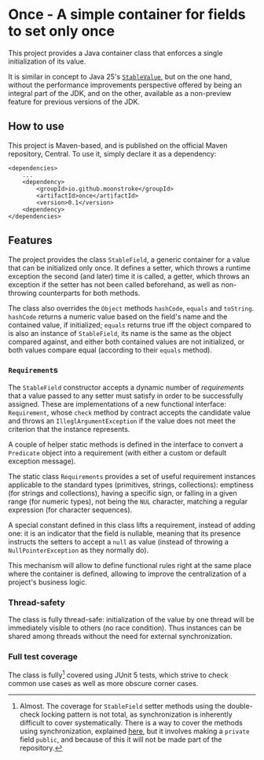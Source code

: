 <!-- SPDX-FileCopyrightText: 2025 (c) Joachim MARIE <moonstroke+github@live.fr>
     SPDX-License-Identifier: MIT -->

# Once - A simple container for fields to set only once

This project provides a Java container class that enforces a single
initialization of its value.

It is similar in concept to Java 25's [`StableValue`][1], but on the one hand,
without the performance improvements perspective offered by being an integral
part of the JDK, and on the other, available as a non-preview feature for
previous versions of the JDK.


## How to use

This project is Maven-based, and is published on the official Maven repository,
Central. To use it, simply declare it as a dependency:


    <dependencies>
    	...
    	<dependency>
    		<groupId>io.github.moonstroke</groupId>
    		<artifactId>once</artifactId>
    		<version>0.1</version>
    	<dependency>
    </dependencies>

## Features

The project provides the class `StableField`, a generic container for a value
that can be initialized only once. It defines a setter, which throws a runtime
exception the second (and later) time it is called, a getter, which throws an
exception if the setter has not been called beforehand, as well as non-throwing
counterparts for both methods.

The class also overrides the `Object` methods `hashCode`, `equals` and
`toString`. `hashCode` returns a numeric value based on the field's name and the
contained value, if initialized; `equals` returns true iff the object compared
to is also an instance of `StableField`, its name is the same as the object
compared against, and either both contained values are not initialized, or both
values compare equal (according to their `equals` method).

### `Requirement`s

The `StableField` constructor accepts a dynamic number of *requirements* that a
value passed to any setter must satisfy in order to be successfully assigned.
These are implementations of a new functional interface: `Requirement`, whose
`check` method by contract accepts the candidate value and throws an
`IlleglArgumentException` if the value does not meet the criterion that the
instance represents.

A couple of helper static methods is defined in the interface to convert a
`Predicate` object into a requirement (with either a custom or default exception
message).

The static class `Requirements` provides a set of useful requirement instances
applicable to the standard types (primitives, strings, collections): emptiness
(for strings and collections), having a specific sign, or falling in a given
range (for numeric types), not being the `NUL` character, matching a regular
expression (for character sequences).

A special constant defined in this class lifts a requirement, instead of adding
one: it is an indicator that the field is nullable, meaning that its presence
instructs the setters to accept a `null` as value (instead of throwing a
`NullPointerException` as they normally do).

This mechanism will allow to define functional rules right at the same place
where the container is defined, allowing to improve the centralization of a
project's business logic.

### Thread-safety

The class is fully thread-safe: initialization of the value by one thread will
be immediately visible to others (no race condition). Thus instances can be
shared among threads without the need for external synchronization.

### Full test coverage

The class is fully[^1] covered using JUnit 5 tests, which strive to check common use
cases as well as more obscure corner cases.


[^1]: Almost.  The coverage for `StableField` setter methods using the
double-check locking pattern is not total, as synchronization is inherently
difficult to cover systematically. There is a way to cover the methods using
synchronization, explained [here][2], but it involves making a `private` field
`public`, and because of this it will not be made part of the repository.

[1]: https://download.java.net/java/early_access/jdk25/docs/api/java.base/java/lang/StableValue.html "Official documentation for StableValue"
[2]: https://github.com/Moonstroke/Once/commit/42e94d9bbc147b1a037bb94f27ebf6ae5121bc86
